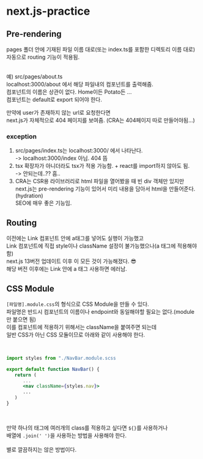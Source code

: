 # next.js-practice

## Pre-rendering

pages 폴더 안에 기재된 파일 이름 대로(또는 index.ts를 포함한 디렉토리 이름 대로) </br>
자동으로 routing 기능이 적용됨.

</br>
예) src/pages/about.ts </br>
localhost:3000/about 에서 해당 파일내의 컴포넌트를 출력해줌. </br>
컴포넌트의 이름은 상관이 없다. Home이든 Potato든 ... </br>
컴포넌트는 default로 export 되어야 한다. </br>

만약에 user가 존재하지 않는 url로 요청한다면 </br>
next.js가 자체적으로 404 페이지를 보여줌. (CRA는 404페이지 따로 만들어야됨...) </br>

### exception

1. src/pages/index.ts는 localhost:3000/ 에서 나타난다. </br>
   -> localhost:3000/index 아님. 404 뜸 </br>
2. tsx 확장자가 아니더라도 tsx가 적용 가능함. + react를 import하지 않아도 됨. </br>
   -> 안되는데..?? 흠.. </br>
3. CRA는 CSR용 라이브러리로 html 파일을 열어봤을 때 빈 div 객체만 있지만 </br>
   next.js는 pre-rendering 기능이 있어서 미리 내용을 담아서 html을 만들어준다. (hydration) </br>
   SEO에 매우 좋은 기능임. </br>

## Routing

이전에는 Link 컴포넌트 안에 a태그를 넣어도 실행이 가능했고 </br>
Link 컴포넌트에 직접 style이나 className 설정이 불가능했으나(a 태그에 적용해야 함) </br>
next.js 13버전 업데이트 이후 이 모든 것이 가능해졌다. 😎 </br>
해당 버전 이후에는 Link 안에 a 태그 사용하면 에러남. </br>

## CSS Module

`[파일명].module.css`의 형식으로 CSS Module을 만들 수 있다. </br>
파일명은 반드시 컴포넌트의 이름이나 endpoint와 동일해야할 필요는 없다.(module만 붙으면 됨) </br>
이를 컴포넌트에 적용하기 위해서는 className을 붙여주면 되는데 </br>
일반 CSS가 아닌 CSS 모듈이므로 아래와 같이 사용해야 한다. </br>

</br>

```jsx
import styles from "./NavBar.module.scss

export default function NavBar() {
   return (
      ...
      <nav className={styles.nav}>
      ...
   )
}
```

</br>

만약 하나의 태그에 여러개의 class를 적용하고 싶다면 `${}`를 사용하거나 </br>
배열에 `.join(' ')`을 사용하는 방법을 사용해야 한다. </br>
</br>
별로 깔끔하지는 않은 방법이다. </br>
